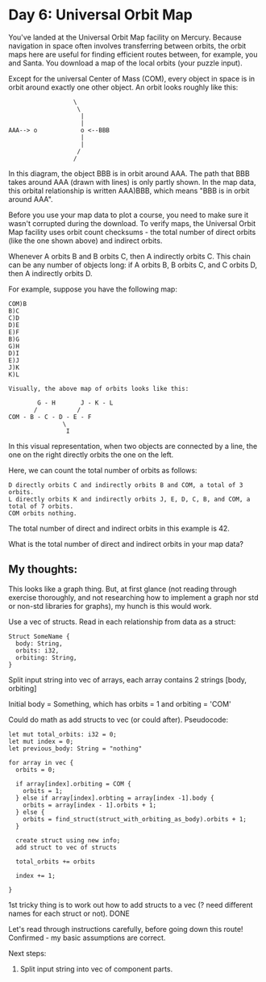 # Day 6: Universal Orbit Map
  
You've landed at the Universal Orbit Map facility on Mercury. Because navigation in space often involves transferring between orbits, the orbit maps here are useful for finding efficient routes between, for example, you and Santa. You download a map of the local orbits (your puzzle input).  
  
Except for the universal Center of Mass (COM), every object in space is in orbit around exactly one other object. An orbit looks roughly like this:  
```
                  \
                   \
                    |
                    |
AAA--> o            o <--BBB
                    |
                    |
                   /
                  /
```
In this diagram, the object BBB is in orbit around AAA. The path that BBB takes around AAA (drawn with lines) is only partly shown. In the map data, this orbital relationship is written AAA)BBB, which means "BBB is in orbit around AAA".  
  
Before you use your map data to plot a course, you need to make sure it wasn't corrupted during the download. To verify maps, the Universal Orbit Map facility uses orbit count checksums - the total number of direct orbits (like the one shown above) and indirect orbits.  
  
Whenever A orbits B and B orbits C, then A indirectly orbits C. This chain can be any number of objects long: if A orbits B, B orbits C, and C orbits D, then A indirectly orbits D.  
  
For example, suppose you have the following map:  
```
COM)B
B)C
C)D
D)E
E)F
B)G
G)H
D)I
E)J
J)K
K)L
```
```
Visually, the above map of orbits looks like this:

        G - H       J - K - L
       /           /
COM - B - C - D - E - F
               \
                I
```
In this visual representation, when two objects are connected by a line, the one on the right directly orbits the one on the left.  
  
Here, we can count the total number of orbits as follows:  
  
    D directly orbits C and indirectly orbits B and COM, a total of 3 orbits.  
    L directly orbits K and indirectly orbits J, E, D, C, B, and COM, a total of 7 orbits.  
    COM orbits nothing.  
  
The total number of direct and indirect orbits in this example is 42.  
  
What is the total number of direct and indirect orbits in your map data?  

## My thoughts:
  
This looks like a graph thing. But, at first glance (not reading through exercise thoroughly, and not researching how to implement a graph nor std or non-std libraries for graphs), my hunch is this would work.  
  
Use a vec of structs. Read in each relationship from data as a struct:  
```
Struct SomeName {
  body: String,
  orbits: i32,
  orbiting: String,
}
```
Split input string into vec of arrays, each array contains 2 strings [body, orbiting]  
  
Initial body = Something, which has orbits = 1 and orbiting = 'COM'  
  
Could do math as add structs to vec (or could after).
Pseudocode:    
```
let mut total_orbits: i32 = 0;
let mut index = 0;
let previous_body: String = "nothing"

for array in vec {
  orbits = 0;
  
  if array[index].orbiting = COM {
    orbits = 1;
  } else if array[index].orbting = array[index -1].body {
    orbits = array[index - 1].orbits + 1;
  } else {
    orbits = find_struct(struct_with_orbiting_as_body).orbits + 1;
  }

  create struct using new info;
  add struct to vec of structs

  total_orbits += orbits

  index += 1;

}
```
1st tricky thing is to work out how to add structs to a vec (? need different names for each struct or not). DONE  
  
Let's read through instructions carefully, before going down this route! Confirmed - my basic assumptions are correct.  

Next steps:
1. Split input string into vec of component parts.
